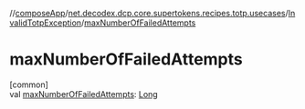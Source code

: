 //[composeApp](../../../index.md)/[net.decodex.dcp.core.supertokens.recipes.totp.usecases](../index.md)/[InvalidTotpException](index.md)/[maxNumberOfFailedAttempts](max-number-of-failed-attempts.md)

# maxNumberOfFailedAttempts

[common]\
val [maxNumberOfFailedAttempts](max-number-of-failed-attempts.md): [Long](https://kotlinlang.org/api/latest/jvm/stdlib/kotlin/-long/index.html)
